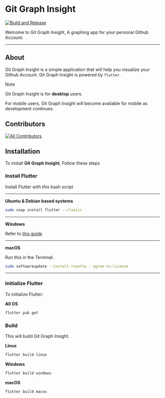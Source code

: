 <p align="center">

# Git Graph Insight

</p>

[![Build and Release](https://github.com/Degamisu/git-graph-insight/actions/workflows/build-and-release.yml/badge.svg?branch=main)](https://github.com/Degamisu/git-graph-insight/actions/workflows/build-and-release.yml)

Welcome to Git Graph Insight, A graphing app for your personal Github Account.

---

## About

Git Graph Insight is a simple application that will help you visualize your Github Account. Git Graph Insight is powered by `flutter`. 

> [!NOTE]
> Git Graph Insight is for **desktop** users.
> 
> For mobile users, Git Graph Insight will become available for mobile as development continues.

## Contributors

<!-- ALL-CONTRIBUTORS-LIST:START - Do not remove or modify this section -->
<!-- prettier-ignore-start -->
<!-- markdownlint-disable -->

<!-- markdownlint-restore -->
<!-- prettier-ignore-end -->

<!-- ALL-CONTRIBUTORS-LIST:END -->

[![All Contributors](https://img.shields.io/github/all-contributors/degamisu/git-graph-insight?color=ee8449&style=flat-square)](#contributors)

## Installation

To install **Git Graph Insight**, Follow these steps

### Install Flutter
Install Flutter with this bash script

---

**Ubuntu & Debian based systems**

```bash
sudo snap install flutter --classic
```

---

**Windows**

Refer to [this guide](https://docs.flutter.dev/get-started/install/windows/desktop)

---

**macOS**

Run this in the Terminal.

```bash
sudo softwareupdate --install-rosetta --agree-to-license
```

---

### Initialize Flutter

To initialize Flutter:

**All OS**

```bash
flutter pub get
```

### Build

This will build Git Graph Insight.

**Linux**

```bash
flutter build linux
```

**Windows**

```bash
flutter build windows
```

**macOS**

```bash
flutter build macos
```
